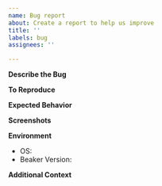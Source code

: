 ```yaml
---
name: Bug report
about: Create a report to help us improve
title: ''
labels: bug
assignees: ''

---
```


<!-- If you have a general question, use the discussions at https://github.com/Alex313031/beaker-ng/discussions instead. -->

<!-- NOTE -- Please don't open issues which might indicate that laws (such as copyright) might be broken in your use of our software. While you may be operating within your legal rights with the content, it's hard for us to know at a glance, and so for simplicity it's best to steer clear of legal issues such as copyrighted material. -->

**Describe the Bug**
<!-- A clear and concise description of what the bug is. -->

**To Reproduce**
<!-- Steps to reproduce the behavior:
1. Go to '...'
2. Click on '....'
3. Scroll down to '....'
4. See error
-->

**Expected Behavior**
<!-- A clear and concise description of what you expected to happen. -->

**Screenshots**
<!-- If applicable, add screenshots to help explain your problem. -->

**Environment**
 - OS: <!-- e.g. Windows 10 -->
 - Beaker Version: <!-- e.g. 1.0.0-prerelease.3 -->

**Additional Context**
<!-- Add any other context about the problem here. -->
